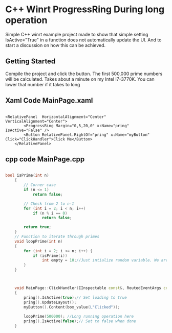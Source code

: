 # C++ Winrt ProgressRing During long operation

Simple C++ winrt example project made to show that simple setting IsActive="True" in a function does not
automatically update the UI. And to start a discussion on how this can be achieved.  

## Getting Started

Compile the project and click the button. The first 500,000 prime numbers will be calculated. Takes about a minute
on my Intel I7-3770K. You can lower that number if it takes to long


## Xaml Code MainPage.xaml
```xaml

<RelativePanel  HorizontalAlignment="Center" VerticalAlignment="Center">
        <ProgressRing Margin="0,5,20,0" x:Name="pring" IsActive="False" />
        <Button RelativePanel.RightOf="pring" x:Name="myButton" Click="ClickHandler">Click Me</Button>
    </RelativePanel>
```

## cpp code MainPage.cpp

```c++

bool isPrime(int n)
	{
		// Corner case 
		if (n <= 1)
			return false;

		// Check from 2 to n-1 
		for (int i = 2; i < n; i++)
			if (n % i == 0)
				return false;

		return true;
	}
	// Function to iterate through primes
	void loopPrime(int n)
	{
		for (int i = 2; i <= n; i++) {
			if (isPrime(i))
				int empty = 10;//Just intialize random variable. We are just taking up time here
		}
	}



    void MainPage::ClickHandler(IInspectable const&, RoutedEventArgs const&)
    {
		pring().IsActive(true);// Set loading to true
		pring().UpdateLayout();
        myButton().Content(box_value(L"Clicked"));
		
		loopPrime(500000); //Long running operation here
		pring().IsActive(false);// Set to false when done
    }
```
